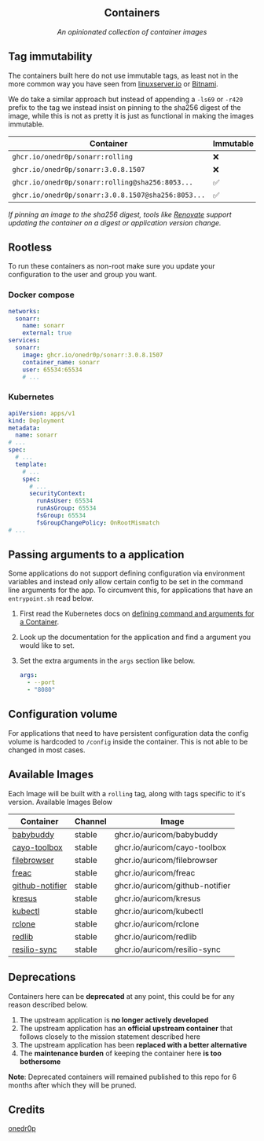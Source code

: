 <!---
NOTE: AUTO-GENERATED FILE
to edit this file, instead edit its template at: ./scripts/templates/README.md.j2
-->
<div align="center">


## Containers

_An opinionated collection of container images_

</div>

## Tag immutability

The containers built here do not use immutable tags, as least not in the more common way you have seen from [linuxserver.io](https://fleet.linuxserver.io/) or [Bitnami](https://bitnami.com/stacks/containers).

We do take a similar approach but instead of appending a `-ls69` or `-r420` prefix to the tag we instead insist on pinning to the sha256 digest of the image, while this is not as pretty it is just as functional in making the images immutable.

| Container                                          | Immutable |
|----------------------------------------------------|-----------|
| `ghcr.io/onedr0p/sonarr:rolling`                   | ❌         |
| `ghcr.io/onedr0p/sonarr:3.0.8.1507`                | ❌         |
| `ghcr.io/onedr0p/sonarr:rolling@sha256:8053...`    | ✅         |
| `ghcr.io/onedr0p/sonarr:3.0.8.1507@sha256:8053...` | ✅         |

_If pinning an image to the sha256 digest, tools like [Renovate](https://github.com/renovatebot/renovate) support updating the container on a digest or application version change._

## Rootless

To run these containers as non-root make sure you update your configuration to the user and group you want.

### Docker compose

```yaml
networks:
  sonarr:
    name: sonarr
    external: true
services:
  sonarr:
    image: ghcr.io/onedr0p/sonarr:3.0.8.1507
    container_name: sonarr
    user: 65534:65534
    # ...
```

### Kubernetes

```yaml
apiVersion: apps/v1
kind: Deployment
metadata:
  name: sonarr
# ...
spec:
  # ...
  template:
    # ...
    spec:
      # ...
      securityContext:
        runAsUser: 65534
        runAsGroup: 65534
        fsGroup: 65534
        fsGroupChangePolicy: OnRootMismatch
# ...
```

## Passing arguments to a application

Some applications do not support defining configuration via environment variables and instead only allow certain config to be set in the command line arguments for the app. To circumvent this, for applications that have an `entrypoint.sh` read below.

1. First read the Kubernetes docs on [defining command and arguments for a Container](https://kubernetes.io/docs/tasks/inject-data-application/define-command-argument-container/).
2. Look up the documentation for the application and find a argument you would like to set.
3. Set the extra arguments in the `args` section like below.

    ```yaml
    args:
      - --port
      - "8080"
    ```

## Configuration volume

For applications that need to have persistent configuration data the config volume is hardcoded to `/config` inside the container. This is not able to be changed in most cases.

## Available Images

Each Image will be built with a `rolling` tag, along with tags specific to it's version. Available Images Below

Container | Channel | Image
--- | --- | ---
[babybuddy](https://github.com/auricom/pkgs/container/babybuddy) | stable | ghcr.io/auricom/babybuddy
[cayo-toolbox](https://github.com/auricom/pkgs/container/cayo-toolbox) | stable | ghcr.io/auricom/cayo-toolbox
[filebrowser](https://github.com/auricom/pkgs/container/filebrowser) | stable | ghcr.io/auricom/filebrowser
[freac](https://github.com/auricom/pkgs/container/freac) | stable | ghcr.io/auricom/freac
[github-notifier](https://github.com/auricom/pkgs/container/github-notifier) | stable | ghcr.io/auricom/github-notifier
[kresus](https://github.com/auricom/pkgs/container/kresus) | stable | ghcr.io/auricom/kresus
[kubectl](https://github.com/auricom/pkgs/container/kubectl) | stable | ghcr.io/auricom/kubectl
[rclone](https://github.com/auricom/pkgs/container/rclone) | stable | ghcr.io/auricom/rclone
[redlib](https://github.com/auricom/pkgs/container/redlib) | stable | ghcr.io/auricom/redlib
[resilio-sync](https://github.com/auricom/pkgs/container/resilio-sync) | stable | ghcr.io/auricom/resilio-sync


## Deprecations

Containers here can be **deprecated** at any point, this could be for any reason described below.

1. The upstream application is **no longer actively developed**
2. The upstream application has an **official upstream container** that follows closely to the mission statement described here
3. The upstream application has been **replaced with a better alternative**
4. The **maintenance burden** of keeping the container here **is too bothersome**

**Note**: Deprecated containers will remained published to this repo for 6 months after which they will be pruned.

## Credits

[onedr0p](https://github.com/onedr0p/containers)